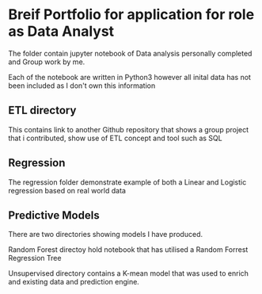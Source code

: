 # Breif Portfolio for application for role as Data Analyst

The folder contain jupyter notebook of Data analysis personally completed and Group work by me. 

Each of the notebook are written in Python3 however all inital data has not been included as I don't own this information

## ETL directory
This contains link to another Github repository that shows a group project that i contributed, show use of ETL concept and tool such as SQL

## Regression 
The regression folder demonstrate example of both a Linear and Logistic regression based on real world data

## Predictive Models 
There are two directories showing models I have produced.  

Random Forest directoy hold notebook that has utilised a Random Forrest Regression Tree

Unsupervised directory contains a K-mean model that was used to enrich and existing data and prediction engine.  
